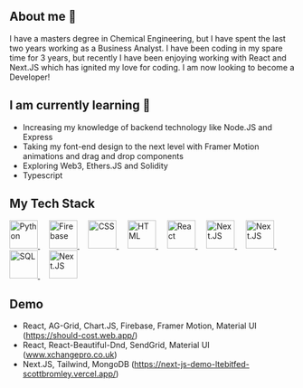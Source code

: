 ## About me 👋

I have a masters degree in Chemical Engineering, but I have spent the last two years working as a Business Analyst. I have been coding in my spare time for 3 years, but recently I have been enjoying working with React and Next.JS which has ignited my love for coding. I am now looking to become a Developer!

## I am currently learning 🌱

* Increasing my knowledge of backend technology like Node.JS and Express
* Taking my font-end design to the next level with Framer Motion animations and drag and drop components
* Exploring Web3, Ethers.JS and Solidity
* Typescript

## My Tech Stack

<a href="https://www.python.org">
  <img src="https://upload.wikimedia.org/wikipedia/commons/thumb/c/c3/Python-logo-notext.svg/1200px-Python-logo-notext.svg.png" style="height:50px;" alt="Python"/>
</a>
&nbsp &nbsp
<a href="https://firebase.google.com/">
  <img src="https://firebase.google.com/downloads/brand-guidelines/PNG/logo-standard.png" style="height:50px;" alt="Firebase"/>
</a>
&nbsp &nbsp
<a href="https://github.com/scottbromley">
  <img src="https://upload.wikimedia.org/wikipedia/commons/thumb/d/d5/CSS3_logo_and_wordmark.svg/1200px-CSS3_logo_and_wordmark.svg.png" style="height:50px;" alt="CSS"/>
</a>
&nbsp &nbsp
<a href="https://github.com/scottbromley">
  <img src="https://cdn.worldvectorlogo.com/logos/html-1.svg" style="height:50px;" alt="HTML"/>
</a>
&nbsp &nbsp
<a href="https://reactjs.org/">
  <img src="https://upload.wikimedia.org/wikipedia/commons/thumb/a/a7/React-icon.svg/2300px-React-icon.svg.png" style="height:50px;" alt="React"/>
</a>
&nbsp &nbsp
<a href="https://nextjs.org/">
  <img src="https://upload.wikimedia.org/wikipedia/commons/thumb/8/8e/Nextjs-logo.svg/800px-Nextjs-logo.svg.png" style="height:50px;" alt="Next.JS"/>
</a>
&nbsp &nbsp
<a href="https://redux.js.org/">
  <img src="https://d33wubrfki0l68.cloudfront.net/0834d0215db51e91525a25acf97433051f280f2f/c30f5/img/redux.svg" style="height:50px;" alt="Next.JS"/>
</a>
&nbsp &nbsp
<a href="https://github.com/scottbromley">
  <img src="https://upload.wikimedia.org/wikipedia/commons/8/87/Sql_data_base_with_logo.png" style="height:50px;" alt="SQL"/>
</a>
&nbsp &nbsp
<a href="https://github.com/scottbromley">
  <img src="https://logodix.com/logo/701195.jpg" style="height:50px;" alt="Next.JS"/>
</a>

## Demo

* React, AG-Grid, Chart.JS, Firebase, Framer Motion, Material UI (https://should-cost.web.app/)
* React, React-Beautiful-Dnd, SendGrid, Material UI (www.xchangepro.co.uk)
* Next.JS, Tailwind, MongoDB (https://next-js-demo-ltebitfed-scottbromley.vercel.app/)





